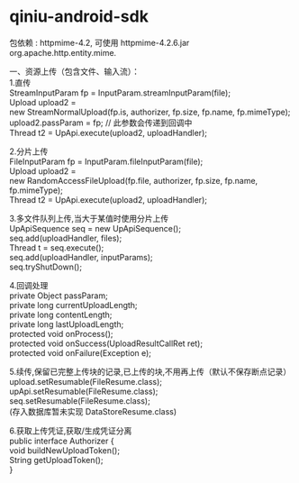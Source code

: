 qiniu-android-sdk  
=================   
包依赖 : httpmime-4.2, 可使用 httpmime-4.2.6.jar     
org.apache.http.entity.mime.  
  
一、资源上传（包含文件、输入流）：     
1.直传   
StreamInputParam fp = InputParam.streamInputParam(file);   
Upload upload2 =    
new StreamNormalUpload(fp.is, authorizer, fp.size, fp.name, fp.mimeType);   
upload2.passParam = fp; // 此参数会传递到回调中   
Thread t2 = UpApi.execute(upload2, uploadHandler);    
   
2.分片上传   
FileInputParam fp = InputParam.fileInputParam(file);   
Upload upload2 =    
new RandomAccessFileUpload(fp.file, authorizer, fp.size, fp.name, fp.mimeType);   
Thread t2 = UpApi.execute(upload2, uploadHandler);    
   
3.多文件队列上传,当大于某值时使用分片上传   
UpApiSequence seq = new UpApiSequence();   
seq.add(uploadHandler, files);   
Thread t = seq.execute();   
seq.add(uploadHandler, inputParams);   
seq.tryShutDown();   
   
4.回调处理   
private Object passParam;   
private long currentUploadLength;   
private long contentLength;   
private long lastUploadLength;   
protected void onProcess();   
protected void onSuccess(UploadResultCallRet ret);   
protected void onFailure(Exception e);   
   
5.续传,保留已完整上传块的记录,已上传的块,不用再上传（默认不保存断点记录）   
upload.setResumable(FileResume.class);   
upApi.setResumable(FileResume.class);   
seq.setResumable(FileResume.class);   
(存入数据库暂未实现 DataStoreResume.class)

6.获取上传凭证,获取/生成凭证分离   
public interface Authorizer {   
	void buildNewUploadToken();   
	String getUploadToken();   
}  
   

